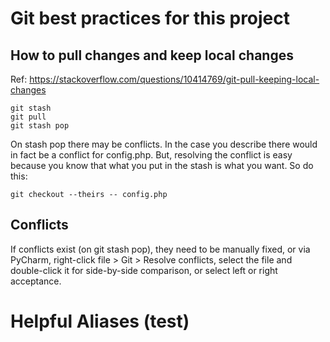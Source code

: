 # Git best practices for this project
## How to pull changes and keep local changes
Ref: https://stackoverflow.com/questions/10414769/git-pull-keeping-local-changes 
```
git stash
git pull
git stash pop
```
On stash pop there may be conflicts. In the case you describe there would in fact be a conflict for config.php. But, resolving the conflict is easy because you know that what you put in the stash is what you want. So do this:

`git checkout --theirs -- config.php`

## Conflicts
If conflicts exist (on git stash pop), they need to be manually fixed, or via PyCharm, right-click file > Git > Resolve conflicts, select the file and double-click it for side-by-side comparison, or select left or right acceptance.

# Helpful Aliases (test)